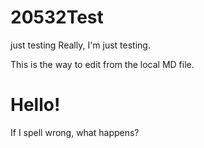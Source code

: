# 20532Test
just testing
Really, I'm just testing.<BR>

This is the way to edit from the local MD file.

# Hello! #
If I spell wrong, what happens?
